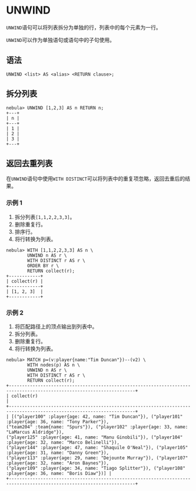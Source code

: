 # UNWIND

`UNWIND`语句可以将列表拆分为单独的行，列表中的每个元素为一行。

`UNWIND`可以作为单独语句或语句中的子句使用。

## 语法

```ngql
UNWIND <list> AS <alias> <RETURN clause>;
```

## 拆分列表

```ngql
nebula> UNWIND [1,2,3] AS n RETURN n;
+---+
| n |
+---+
| 1 |
| 2 |
| 3 |
+---+
```

## 返回去重列表

在`UNWIND`语句中使用`WITH DISTINCT`可以将列表中的重复项忽略，返回去重后的结果。

### 示例 1

1. 拆分列表`[1,1,2,2,3,3]`。
2. 删除重复行。
3. 排序行。
4. 将行转换为列表。

```ngql
nebula> WITH [1,1,2,2,3,3] AS n \
        UNWIND n AS r \
        WITH DISTINCT r AS r \
        ORDER BY r \
        RETURN collect(r);
+------------+
| collect(r) |
+------------+
| [1, 2, 3]  |
+------------+
```

### 示例 2

1. 将匹配路径上的顶点输出到列表中。
2. 拆分列表。
3. 删除重复行。
4. 将行转换为列表。

```ngql
nebula> MATCH p=(v:player{name:"Tim Duncan"})--(v2) \
        WITH nodes(p) AS n \
        UNWIND n AS r \
        WITH DISTINCT r AS r \
        RETURN collect(r);
+----------------------------------------------------------------------------------------------------------------------+
| collect(r)                                                                                                           |
+----------------------------------------------------------------------------------------------------------------------+
| [("player100" :player{age: 42, name: "Tim Duncan"}), ("player101" :player{age: 36, name: "Tony Parker"}),
("team204" :team{name: "Spurs"}), ("player102" :player{age: 33, name: "LaMarcus Aldridge"}),
("player125" :player{age: 41, name: "Manu Ginobili"}), ("player104" :player{age: 32, name: "Marco Belinelli"}),
("player144" :player{age: 47, name: "Shaquile O'Neal"}), ("player105" :player{age: 31, name: "Danny Green"}),
("player113" :player{age: 29, name: "Dejounte Murray"}), ("player107" :player{age: 32, name: "Aron Baynes"}),
("player109" :player{age: 34, name: "Tiago Splitter"}), ("player108" :player{age: 36, name: "Boris Diaw"})] |
+----------------------------------------------------------------------------------------------------------------------+
```
